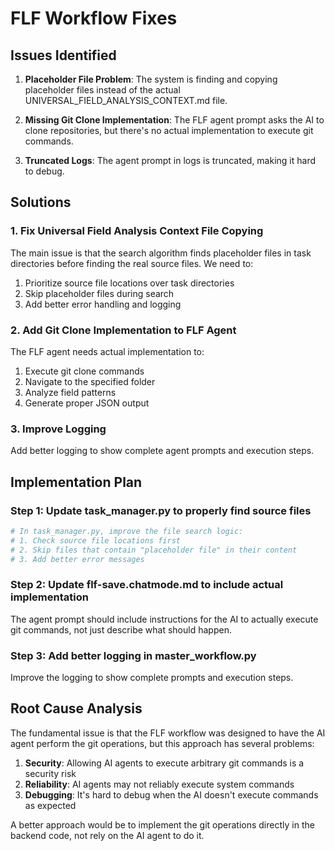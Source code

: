 # FLF Workflow Fixes

## Issues Identified

1. **Placeholder File Problem**: The system is finding and copying placeholder files instead of the actual UNIVERSAL_FIELD_ANALYSIS_CONTEXT.md file.

2. **Missing Git Clone Implementation**: The FLF agent prompt asks the AI to clone repositories, but there's no actual implementation to execute git commands.

3. **Truncated Logs**: The agent prompt in logs is truncated, making it hard to debug.

## Solutions

### 1. Fix Universal Field Analysis Context File Copying

The main issue is that the search algorithm finds placeholder files in task directories before finding the real source files. We need to:

1. Prioritize source file locations over task directories
2. Skip placeholder files during search
3. Add better error handling and logging

### 2. Add Git Clone Implementation to FLF Agent

The FLF agent needs actual implementation to:
1. Execute git clone commands
2. Navigate to the specified folder
3. Analyze field patterns
4. Generate proper JSON output

### 3. Improve Logging

Add better logging to show complete agent prompts and execution steps.

## Implementation Plan

### Step 1: Update task_manager.py to properly find source files

```python
# In task_manager.py, improve the file search logic:
# 1. Check source file locations first
# 2. Skip files that contain "placeholder file" in their content
# 3. Add better error messages
```

### Step 2: Update flf-save.chatmode.md to include actual implementation

The agent prompt should include instructions for the AI to actually execute git commands, not just describe what should happen.

### Step 3: Add better logging in master_workflow.py

Improve the logging to show complete prompts and execution steps.

## Root Cause Analysis

The fundamental issue is that the FLF workflow was designed to have the AI agent perform the git operations, but this approach has several problems:

1. **Security**: Allowing AI agents to execute arbitrary git commands is a security risk
2. **Reliability**: AI agents may not reliably execute system commands
3. **Debugging**: It's hard to debug when the AI doesn't execute commands as expected

A better approach would be to implement the git operations directly in the backend code, not rely on the AI agent to do it.